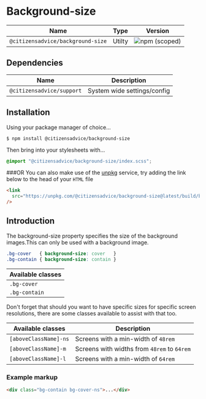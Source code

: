 # Background-size

| Name                          | Type   | Version                                                                           |
| ----------------------------- | ------ | --------------------------------------------------------------------------------- |
| `@citizensadvice/background-size` | Utilty | ![npm (scoped)](https://img.shields.io/npm/v/@citizensadvice/background-size.svg) |

## Dependencies

| Name                      | Description                 |
| ------------------------- | --------------------------- |
| `@citizensadvice/support` | System wide settings/config |

## Installation

Using your package manager of choice...

```shell
$ npm install @citizensadvice/background-size
```

Then bring into your stylesheets with...

```scss
@import "@citizensadvice/background-size/index.scss";
```

###OR
You can also make use of the [unpkg](https://unpkg.com) service, try adding the link below to the head of your `HTML` file

```html
<link
  src="https://unpkg.com/@citizensadvice/background-size@latest/build/background-size.css"
/>
```

## Introduction

The background-size property specifies the size of the background images.This can only be used with a background image.

```CSS
.bg-cover   { background-size: cover   }
.bg-contain { background-size: contain }
```

| Available classes |
| ----------------- |
| `.bg-cover`       |
| `.bg-contain`     |

Don't forget that should you want to have specific sizes for specific screen resolutions, there are some classes available to assist with that too.

| Available classes     | Description                                 |
| --------------------- | ------------------------------------------- |
| `[aboveClassName]-ns` | Screens with a min-width of `48rem`         |
| `[aboveClassName]-m`  | Screens with widths from `48rem` to `64rem` |
| `[aboveClassName]-l`  | Screens with a min-width of `64rem`         |

### Example markup

```html
<div class="bg-contain bg-cover-ns">...</div>
```
